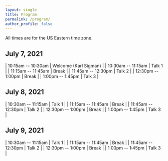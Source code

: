 ```yaml
---
layout: single
title: Program
permalink: /program/
author_profile: false
---
```


All times are for the US Eastern time zone.

## July 7, 2021

| 10:15am -- 10:30am    | Welcome (Karl Sigman)  |
| 10:30am -- 11:15am    | Talk 1       |
| 11:15am -- 11:45am   | Break       |
| 11:45am -- 12:30pm    | Talk 2       |
| 12:30pm -- 1:00pm    | Break       |
| 1:00pm -- 1:45pm    | Talk 3       |

## July 8, 2021

| 10:30am -- 11:15am    | Talk 1       |
| 11:15am -- 11:45am   | Break       |
| 11:45am -- 12:30pm    | Talk 2       |
| 12:30pm -- 1:00pm    | Break       |
| 1:00pm -- 1:45pm    | Talk 3       |

## July 9, 2021

| 10:30am -- 11:15am    | Talk 1       |
| 11:15am -- 11:45am   | Break       |
| 11:45am -- 12:30pm    | Talk 2       |
| 12:30pm -- 1:00pm    | Break       |
| 1:00pm -- 1:45pm    | Talk 3       |
